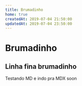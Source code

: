```yaml
---
title: Brumadinho
home: true
createdAt: 2019-07-04 21:50:00
updatedAt: 2019-07-04 23:50:00
---
```


# Brumadinho

## Linha fina brumadinho

Testando MD e indo pra MDX soon